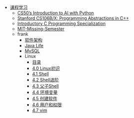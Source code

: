 * [课程学习](/lecture/README.md)
  * [CS50’s Introduction to AI with Python](/lecture/CS50_Intro2AI.md)
  * [Stanford CS106B/X: Programming Abstractions in C++](/lecture/CS106B_Stanford_C++.md)
  * [Introductory C Programming Specialization](/lecture/Duke_Introductory%20C%20Programming%20Specialization.md)
  * [MIT-Missing-Semester](/lecture/MIT-Missing-Semester.md)
  * frank
    * [软件架构](/lecture/frank/1.软件架构.md)
    * [Java Life](/lecture/frank/2.JavaLife.md)
    * [MySQL](/lecture/frank/3.MySQL.md)
    * Linux
      * [目录](/lecture/frank/4.Linux/目录.md)
      * [4.0 Linux初识](/lecture/frank/4.Linux/4.0Linux初识.md)
      * [4.1 Shell](/lecture/frank/4.Linux/4.1Shell.md)
      * [4.2 Shell进阶](/lecture/frank/4.Linux/4.2Shell进阶.md)
      * [4.3 父子Shell](/lecture/frank/4.Linux/4.3父子Shell.md)
      * [4.4 环境变量](/lecture/frank/4.Linux/4.4环境变量.md)
      * [4.5 创建软件](/lecture/frank/4.Linux/4.5创建软件.md)
      * [4.6 用户和权限](/lecture/frank/4.Linux/4.6用户和权限.md)
      * [4.7 vim](/lecture/frank/4.Linux/4.7vim.md)
